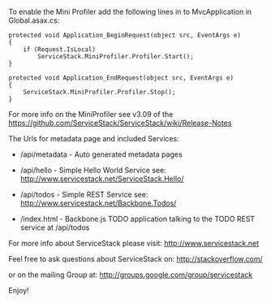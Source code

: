 To enable the Mini Profiler add the following lines in to MvcApplication in Global.asax.cs:


	protected void Application_BeginRequest(object src, EventArgs e)
	{
		if (Request.IsLocal)
			ServiceStack.MiniProfiler.Profiler.Start();
	}

	protected void Application_EndRequest(object src, EventArgs e)
	{
		ServiceStack.MiniProfiler.Profiler.Stop();
	}

For more info on the MiniProfiler see v3.09 of the https://github.com/ServiceStack/ServiceStack/wiki/Release-Notes


The Urls for metadata page and included Services:

  * /api/metadata - Auto generated metadata pages
  * /api/hello - Simple Hello World Service see: http://www.servicestack.net/ServiceStack.Hello/
  * /api/todos - Simple REST Service see: http://www.servicestack.net/Backbone.Todos/

  * /index.html - Backbone.js TODO application talking to the TODO REST service at /api/todos



For more info about ServiceStack please visit: http://www.servicestack.net

Feel free to ask questions about ServiceStack on:
http://stackoverflow.com/

or on the mailing Group at:
http://groups.google.com/group/servicestack

Enjoy!